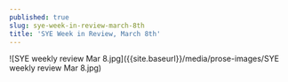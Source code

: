 ```yaml
---
published: true
slug: sye-week-in-review-march-8th
title: 'SYE Week in Review, March 8th'
---
```

![SYE weekly review Mar 8.jpg]({{site.baseurl}}/media/prose-images/SYE weekly review Mar 8.jpg)

